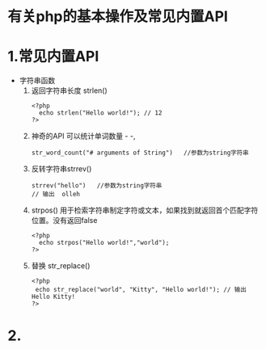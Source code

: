 # 有关php的基本操作及常见内置API
# 1.常见内置API 
  + 字符串函数
    1. 返回字符串长度 strlen() 
       ```
       <?php
         echo strlen("Hello world!"); // 12
       ?>
       ```
    2. 神奇的API 可以统计单词数量  - -, 
        ```
        str_word_count("# arguments of String")   //参数为string字符串
        ```
    3. 反转字符串strrev()
        ```
        strrev("hello")   //参数为string字符串 
        // 输出  olleh
        ```
    4. strpos()  用于检索字符串制定字符或文本，如果找到就返回首个匹配字符位置。没有返回false
       ```
       <?php
         echo strpos("Hello world!","world");
       ?>
       ```
    5. 替换 str_replace() 
       ```
       <?php
        echo str_replace("world", "Kitty", "Hello world!"); // 输出 Hello Kitty!
       ?>
       ```   
# 2.       